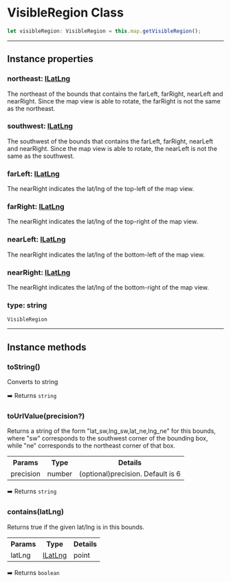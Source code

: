 # VisibleRegion Class

```typescript
let visibleRegion: VisibleRegion = this.map.getVisibleRegion();
```

------

## Instance properties

### northeast: [ILatLng](../ilatlng/README.md)

The northeast of the bounds that contains the farLeft, farRight, nearLeft and nearRight.
Since the map view is able to rotate, the farRight is not the same as the northeast.


### southwest: [ILatLng](../ilatlng/README.md)

The southwest of the bounds that contains the farLeft, farRight, nearLeft and nearRight.
Since the map view is able to rotate, the nearLeft is not the same as the southwest.

### farLeft: [ILatLng](../ilatlng/README.md)

The nearRight indicates the lat/lng of the top-left of the map view.

### farRight: [ILatLng](../ilatlng/README.md)

The nearRight indicates the lat/lng of the top-right of the map view.

### nearLeft: [ILatLng](../ilatlng/README.md)

The nearRight indicates the lat/lng of the bottom-left of the map view.

### nearRight: [ILatLng](../ilatlng/README.md)

The nearRight indicates the lat/lng of the bottom-right of the map view.

### type: string

`VisibleRegion`

------

## Instance methods

### toString()

Converts to string

:arrow_right: Returns `string`


### toUrlValue(precision?)

Returns a string of the form "lat_sw,lng_sw,lat_ne,lng_ne" for this bounds, where "sw" corresponds to the southwest corner of the bounding box, while "ne" corresponds to the northeast corner of that box.

<table>
<tr>
  <th>Params</th>
  <th>Type</th>
  <th>Details</th>
</tr>
<tr>
  <td>precision</td>
  <td>number</td>
  <td>(optional)precision. Default is 6</td>
</tr>
</table>

:arrow_right: Returns `string`


### contains(latLng)

Returns true if the given lat/lng is in this bounds.

<table>
<tr>
  <th>Params</th>
  <th>Type</th>
  <th>Details</th>
</tr>
<tr>
  <td>latLng</td>
  <td><a href="../ilatlng/README.md">ILatLng</a></td>
  <td>point</td>
</tr>
</table>

:arrow_right: Returns `boolean`
